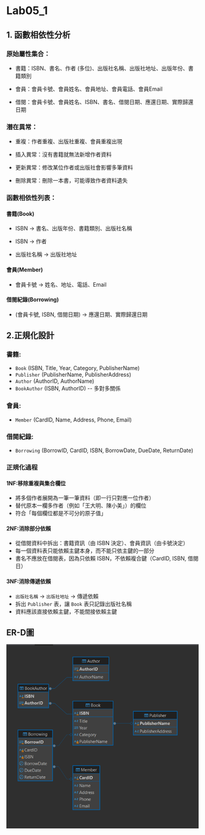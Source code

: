 # Lab05_1
## 1. 函數相依性分析   
### 原始屬性集合：

  - 書籍：ISBN、書名、作者 (多位)、出版社名稱、出版社地址、出版年份、書籍類別

  - 會員：會員卡號、會員姓名、會員地址、會員電話、會員Email

  - 借閱：會員卡號、會員姓名、ISBN、書名、借閱日期、應還日期、實際歸還日期

### 潛在異常：

- 重複：作者重複、出版社重複、會員重複出現

- 插入異常：沒有書籍就無法新增作者資料

- 更新異常：修改某位作者或出版社會影響多筆資料

- 刪除異常：刪除一本書，可能導致作者資料遺失

### 函數相依性列表：

#### 書籍(Book)

- ISBN → 書名、出版年份、書籍類別、出版社名稱

- ISBN → 作者

- 出版社名稱 → 出版社地址

#### 會員(Member)

- 會員卡號 → 姓名、地址、電話、Email

#### 借閱紀錄(Borrowing)

- (會員卡號, ISBN, 借閱日期) → 應還日期、實際歸還日期



## 2.正規化設計
### 書籍:
- `Book` (ISBN, Title, Year, Category, PublisherName)
- `Publisher` (PublisherName, PublisherAddress)
- `Author` (AuthorID, AuthorName)
- `BookAuthor` (ISBN, AuthorID)   -- 多對多關係
### 會員:
- `Member` (CardID, Name, Address, Phone, Email)
### 借閱紀錄:
- `Borrowing` (BorrowID, CardID, ISBN, BorrowDate, DueDate, ReturnDate)

### 正規化過程

#### 1NF:移除重複與集合欄位
- 將多個作者展開為一筆一筆資料（即一行只對應一位作者）
- 替代原本一欄多作者（例如「王大明、陳小美」）的欄位
- 符合「每個欄位都是不可分的原子值」

#### 2NF:消除部分依賴
- 從借閱資料中拆出：書籍資訊（由 ISBN 決定）、會員資訊（由卡號決定）
- 每一個資料表只能依賴主鍵本身，而不能只依主鍵的一部分
- 書名不應放在借閱表，因為只依賴 ISBN，不依賴複合鍵（CardID, ISBN, 借閱日）

#### 3NF:消除傳遞依賴
- `出版社名稱` → `出版社地址` → 傳遞依賴
- 拆出 `Publisher` 表，讓 `Book` 表只記錄出版社名稱
- 資料應該直接依賴主鍵，不能間接依賴主鍵
## ER-D圖

![Lab05_01](https://github.com/Fukulyn/Lab-05/blob/main/Lab05_1/Lab05_01.png)
